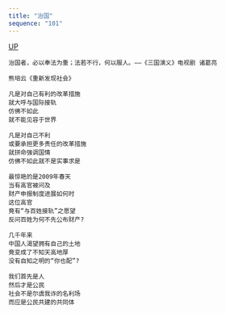 ```yaml
---
title: "治国"
sequence: "101"
---
```


[UP](/thyself/thyself-home.html)

```text
治国者，必以奉法为重；法若不行，何以服人。——《三国演义》电视剧 诸葛亮
```

```text
熊培云《重新发现社会》

凡是对自己有利的改革措施
就大呼与国际接轨
仿佛不如此
就不能见容于世界

凡是对自己不利
或要承担更多责任的改革措施
就拼命强调国情
仿佛不如此就不是实事求是

最惊艳的是2009年春天
当有高官被问及
财产申报制度进展如何时
这位高官
竟有“与百姓接轨”之愿望
反问百姓为何不先公布财产?

几千年来
中国人渴望拥有自己的土地
竟变成了不知天高地厚
没有自知之明的“你也配”?

我们首先是人
然后才是公民
社会不是尔虞我诈的名利场
而应是公民共建的共同体

```
